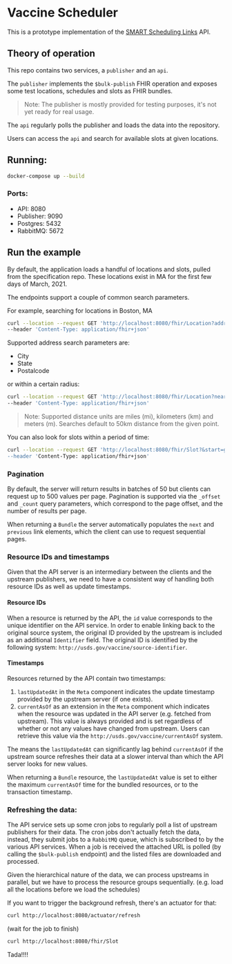 # Vaccine Scheduler

This is a prototype implementation of
the [SMART Scheduling Links](https://github.com/smart-on-fhir/smart-scheduling-links/blob/master/specification.md#deep-links-hosted-by-provider-booking-portal)
API.

## Theory of operation

This repo contains two services, a `publisher` and an `api`.

The `publisher` implements the `$bulk-publish` FHIR operation and exposes some test locations, schedules and slots as
FHIR bundles.

> Note: The publisher is mostly provided for testing purposes, it's not yet ready for real usage.

The `api` regularly polls the publisher and loads the data into the repository.

Users can access the `api` and search for available slots at given locations.

## Running:

```bash
docker-compose up --build
```

### Ports:

- API: 8080
- Publisher: 9090
- Postgres: 5432
- RabbitMQ: 5672

## Run the example

By default, the application loads a handful of locations and slots, pulled from the specification repo. These locations
exist in MA for the first few days of March, 2021.

The endpoints support a couple of common search parameters.

For example, searching for locations in Boston, MA

```bash
curl --location --request GET 'http://localhost:8080/fhir/Location?address-city=Boston&address-state=MA' \
--header 'Content-Type: application/fhir+json'
```

Supported address search parameters are:

- City
- State
- Postalcode

or within a certain radius:

```bash
curl --location --request GET 'http://localhost:8080/fhir/Location?near=42.4887%5C%7C-71.2837|10|mi' \
--header 'Content-Type: application/fhir+json'
```

> Note: Supported distance units are miles (mi), kilometers (km) and meters (m).
> Searches default to 50km distance from the given point.

You can also look for slots within a period of time:

```bash
curl --location --request GET 'http://localhost:8080/fhir/Slot?&start=gt2021-03-01 \
--header 'Content-Type: application/fhir+json'
```

### Pagination

By default, the server will return results in batches of 50 but clients can request up to 500 values per page.
Pagination is supported via the `_offset` and `_count` query parameters, which correspond to the page offset, and the
number of results per page.

When returning a `Bundle` the server automatically populates the `next` and `previous` link elements, which the client
can use to request sequential pages.

### Resource IDs and timestamps

Given that the API server is an intermediary between the clients and the upstream publishers, we need to have a
consistent way of handling both resource IDs as well as update timestamps.

#### Resource IDs

When a resource is returned by the API, the `id` value corresponds to the unique identifier on the API service. In order
to enable linking back to the original source system, the original ID provided by the upstream is included as an
additional `Identifier` field. The original ID is identified by the following
system: `http://usds.gov/vaccine/source-identifier`.

#### Timestamps

Resources returned by the API contain two timestamps:

1. `lastUpdatedAt` in the `Meta` component indicates the update timestamp provided by the upstream server (if one
   exists).
1. `currentAsOf` as an extension in the `Meta` component which indicates when the resource was updated in the API
   server (e.g. fetched from upstream). This value is always provided and is set regardless of whether or not any values
   have changed from upstream. Users can retrieve this value via
   the `http://usds.gov/vaccine/currentAsOf` system.

The means the `lastUpdatedAt` can significantly lag behind `currentAsOf` if the upstream source refreshes their data at
a slower interval than which the API server looks for new values.

When returning a `Bundle` resource, the `lastUpdatedAt` value is set to either the maximum `currentAsOf` time for the
bundled resources, or to the transaction timestamp.

### Refreshing the data:

The API service sets up some cron jobs to regularly poll a list of upstream publishers for their data. The cron jobs
don't actually fetch the data, instead, they submit jobs to a `RabbitMQ` queue, which is subscribed to by the various
API services. When a job is received the attached URL is polled (by calling the `$bulk-publish` endpoint) and the listed
files are downloaded and processed.

Given the hierarchical nature of the data, we can process upstreams in parallel, but we have to process the resource
groups sequentially.
(e.g. load all the locations before we load the schedules)

If you want to trigger the background refresh, there's an actuator for that:

```bash
curl http://localhost:8080/actuator/refresh
```

(wait for the job to finish)

```bash
curl http://localhost:8080/fhir/Slot
```

Tada!!!!
